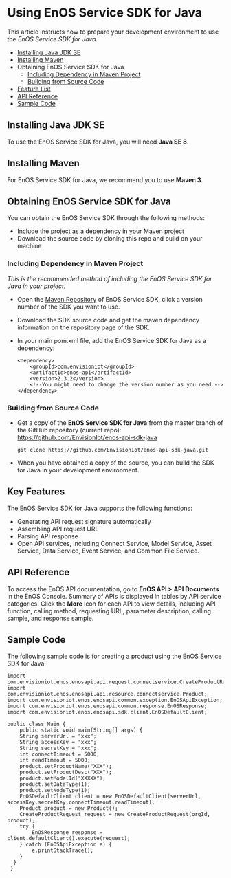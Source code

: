 # Using EnOS Service SDK for Java

This article instructs how to prepare your development environment to use the *EnOS Service SDK for Java*.

- [Installing Java JDK SE](https://github.com/EnvisionIot/enos-mqtt-java-sdk#installjava)
- [Installing Maven](https://github.com/EnvisionIot/enos-mqtt-java-sdk#installmaven)
- Obtaining EnOS Service SDK for Java
  - [Including Dependency in Maven Project](https://github.com/EnvisionIot/enos-mqtt-java-sdk#installiotmaven)
  - [Building from Source Code](https://github.com/EnvisionIot/enos-mqtt-java-sdk#installiotsource)
- [Feature List](https://github.com/EnvisionIot/enos-mqtt-java-sdk#featurelist)
- [API Reference](https://github.com/EnvisionIot/enos-mqtt-java-sdk#apiref)
- [Sample Code](https://github.com/EnvisionIot/enos-mqtt-java-sdk#samplecode)

## Installing Java JDK SE

To use the EnOS Service SDK for Java, you will need **Java SE 8**.

## Installing Maven

For EnOS Service SDK for Java, we recommend you to use **Maven 3**.

## Obtaining EnOS Service SDK for Java

You can obtain the EnOS Service SDK through the following methods:

- Include the project as a dependency in your Maven project
- Download the source code by cloning this repo and build on your machine

### Including Dependency in Maven Project

*This is the recommended method of including the EnOS Service SDK for Java in your project.*

- Open the [Maven Repository](https://mvnrepository.com/artifact/com.envisioniot/enos-api) of EnOS Service SDK, click a version number of the SDK you want to use. 

- Download the SDK source code and get the maven dependency information on the repository page of the SDK.

- In your main pom.xml file, add the EnOS Service SDK for Java as a dependency:

  ```
  <dependency>
      <groupId>com.envisioniot</groupId>
      <artifactId>enos-api</artifactId>
      <version>2.3.2</version>
      <!--You might need to change the version number as you need.-->
  </dependency>
  ```

### Building from Source Code

- Get a copy of the **EnOS Service SDK for Java** from the master branch of the GitHub repository (current repo): https://github.com/EnvisionIot/enos-api-sdk-java

  ```
  git clone https://github.com/EnvisionIot/enos-api-sdk-java.git
  ```

- When you have obtained a copy of the source, you can build the SDK for Java in your development environment.

## Key Features

The EnOS Service SDK for Java supports the following functions:

- Generating API request signature automatically
- Assembling API request URL  
- Parsing API response
- Open API services, including Connect Service, Model Service, Asset Service, Data Service, Event Service, and Common File Service.

## API Reference

To access the EnOS API documentation, go to **EnOS API > API Documents** in the EnOS Console. Summary of APIs is displayed in tables by API service categories. Click the **More** icon for each API to view details, including API function, calling method, requesting URL, parameter description, calling sample, and response sample. 

## Sample Code

The following sample code is for creating a product using the EnOS Service SDK for Java. 

```
import com.envisioniot.enos.enosapi.api.request.connectservice.CreateProductRequest;
import com.envisioniot.enos.enosapi.api.resource.connectservice.Product;
import com.envisioniot.enos.enosapi.common.exception.EnOSApiException;
import com.envisioniot.enos.enosapi.common.response.EnOSResponse;
import com.envisioniot.enos.enosapi.sdk.client.EnOSDefaultClient;

public class Main {
    public static void main(String[] args) {
    String serverUrl = "xxx";
    String accessKey = "xxx";
    String secretKey = "xxx";
    int connectTimeout = 5000;
    int readTimeout = 5000;
    product.setProductName("XXX");
    product.setProductDesc("XXX");
    product.setModelId("XXXXX");
    product.setDataType(1);
    product.setNodeType(1);
    EnOSDefaultClient client = new EnOSDefaultClient(serverUrl, accessKey,secretKey,connectTimeout,readTimeout);
    Product product = new Product();
    CreateProductRequest request = new CreateProductRequest(orgId, product);
    try {
        EnOSResponse response = client.defaultClient().execute(request);
    } catch (EnOSApiException e) {
        e.printStackTrace();
    }
  }
 }
```
